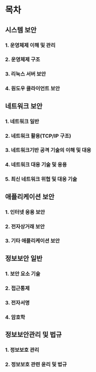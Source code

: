 # 목차

## 시스템 보안

### 1. 운영체제 이해 및 관리

### 2. 운영체제 구조

### 3. 리눅스 서버 보안

### 4. 원도우 클라이언트 보안

## 네트워크 보안

### 1. 네트워크 일반

### 2. 네트워크 활용(TCP/IP 구조)

### 3. 네트워크기반 공격 기술의 이해 및 대응

### 4. 네트워크 대응 기술 및 응용

### 5. 최신 네트워크 위협 및 대응 기술

## 애플리케이션 보안

### 1. 인터넷 응용 보안

### 2. 전자상거래 보안

### 3. 기타 애플리케이션 보안

## 정보보안 일반

### 1. 보안 요소 기술

### 2. 접근통제

### 3. 전자서명

### 4. 암호학

## 정보보안관리 및 법규

### 1. 정보보호 관리

### 2. 정보보호 관련 윤리 및 법규
